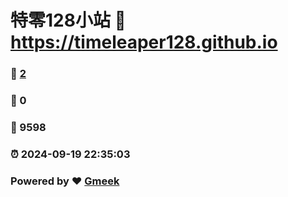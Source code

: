 # 特零128小站 :link: https://timeleaper128.github.io 
### :page_facing_up: [2](https://timeleaper128.github.io/tag.html) 
### :speech_balloon: 0 
### :hibiscus: 9598 
### :alarm_clock: 2024-09-19 22:35:03 
### Powered by :heart: [Gmeek](https://github.com/Meekdai/Gmeek)
